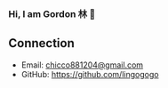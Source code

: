 ### Hi, I am Gordon 林 👋

<!--
**lingogogo/lingogogo** is a ✨ _special_ ✨ repository because its `README.md` (this file) appears on your GitHub profile.

- 👨‍🎓 Studying for a master's degree in Electrical Engineering.
- 🌱 I’m currently learning Particle swarm optimization and covariance matrix adaptive evolutionary strategy.

-->

## Connection

- Email: chicco881204@gmail.com
- GitHub: https://github.com/lingogogo
